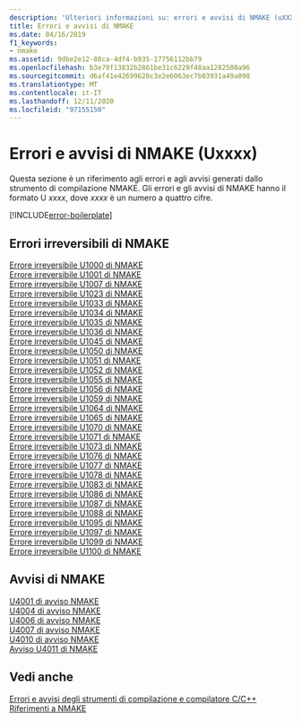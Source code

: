 ```yaml
---
description: 'Ulteriori informazioni su: errori e avvisi di NMAKE (uXXXX)'
title: Errori e avvisi di NMAKE
ms.date: 04/16/2019
f1_keywords:
- nmake
ms.assetid: 9dbe2e12-88ca-4df4-b935-17756112bb79
ms.openlocfilehash: b3e79f13832b2861be31c6229f48aa1282500a96
ms.sourcegitcommit: d6af41e42699628c3e2e6063ec7b03931a49a098
ms.translationtype: MT
ms.contentlocale: it-IT
ms.lasthandoff: 12/11/2020
ms.locfileid: "97155150"
---
```

# <a name="nmake-errors-and-warnings-uxxxx"></a>Errori e avvisi di NMAKE (Uxxxx)

Questa sezione è un riferimento agli errori e agli avvisi generati dallo strumento di compilazione NMAKE. Gli errori e gli avvisi di NMAKE hanno il formato U *xxxx*, dove *xxxx* è un numero a quattro cifre.

[!INCLUDE[error-boilerplate](../../error-messages/includes/error-boilerplate.md)]

## <a name="nmake-fatal-errors"></a>Errori irreversibili di NMAKE

[Errore irreversibile U1000 di NMAKE](nmake-fatal-error-u1000.md) \
[Errore irreversibile U1001 di NMAKE](nmake-fatal-error-u1001.md) \
[Errore irreversibile U1007 di NMAKE](nmake-fatal-error-u1007.md) \
[Errore irreversibile U1023 di NMAKE](nmake-fatal-error-u1023.md) \
[Errore irreversibile U1033 di NMAKE](nmake-fatal-error-u1033.md) \
[Errore irreversibile U1034 di NMAKE](nmake-fatal-error-u1034.md) \
[Errore irreversibile U1035 di NMAKE](nmake-fatal-error-u1035.md) \
[Errore irreversibile U1036 di NMAKE](nmake-fatal-error-u1036.md) \
[Errore irreversibile U1045 di NMAKE](nmake-fatal-error-u1045.md) \
[Errore irreversibile U1050 di NMAKE](nmake-fatal-error-u1050.md) \
[Errore irreversibile U1051 di NMAKE](nmake-fatal-error-u1051.md) \
[Errore irreversibile U1052 di NMAKE](nmake-fatal-error-u1052.md) \
[Errore irreversibile U1055 di NMAKE](nmake-fatal-error-u1055.md) \
[Errore irreversibile U1056 di NMAKE](nmake-fatal-error-u1056.md) \
[Errore irreversibile U1059 di NMAKE](nmake-fatal-error-u1059.md) \
[Errore irreversibile U1064 di NMAKE](nmake-fatal-error-u1064.md) \
[Errore irreversibile U1065 di NMAKE](nmake-fatal-error-u1065.md) \
[Errore irreversibile U1070 di NMAKE](nmake-fatal-error-u1070.md) \
[Errore irreversibile U1071 di NMAKE](nmake-fatal-error-u1071.md) \
[Errore irreversibile U1073 di NMAKE](nmake-fatal-error-u1073.md) \
[Errore irreversibile U1076 di NMAKE](nmake-fatal-error-u1076.md) \
[Errore irreversibile U1077 di NMAKE](nmake-fatal-error-u1077.md) \
[Errore irreversibile U1078 di NMAKE](nmake-fatal-error-u1078.md) \
[Errore irreversibile U1083 di NMAKE](nmake-fatal-error-u1083.md) \
[Errore irreversibile U1086 di NMAKE](nmake-fatal-error-u1086.md) \
[Errore irreversibile U1087 di NMAKE](nmake-fatal-error-u1087.md) \
[Errore irreversibile U1088 di NMAKE](nmake-fatal-error-u1088.md) \
[Errore irreversibile U1095 di NMAKE](nmake-fatal-error-u1095.md) \
[Errore irreversibile U1097 di NMAKE](nmake-fatal-error-u1097.md) \
[Errore irreversibile U1099 di NMAKE](nmake-fatal-error-u1099.md) \
[Errore irreversibile U1100 di NMAKE](nmake-fatal-error-u1100.md)

## <a name="nmake-warnings"></a>Avvisi di NMAKE

[U4001 di avviso NMAKE](nmake-warning-u4001.md) \
[U4004 di avviso NMAKE](nmake-warning-u4004.md) \
[U4006 di avviso NMAKE](nmake-warning-u4006.md) \
[U4007 di avviso NMAKE](nmake-warning-u4007.md) \
[U4010 di avviso NMAKE](nmake-warning-u4010.md) \
[Avviso U4011 di NMAKE](nmake-warning-u4011.md)

## <a name="see-also"></a>Vedi anche

[Errori e avvisi degli strumenti di compilazione e compilatore C/C++](../compiler-errors-1/c-cpp-build-errors.md) \
[Riferimenti a NMAKE](../../build/reference/nmake-reference.md)
